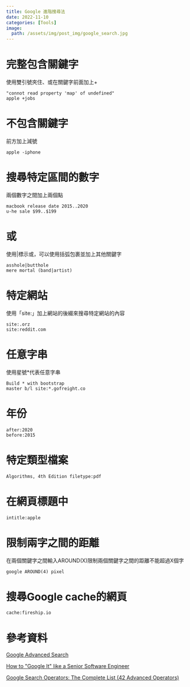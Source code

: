```yaml
---
title: Google 進階搜尋法
date: 2022-11-10
categories: [Tools]
image:
  path: /assets/img/post_img/google_search.jpg
---
```


# 完整包含關鍵字

使用雙引號夾住、或在關鍵字前面加上+

```
"connot read property 'map' of undefined"
apple +jobs
```

# 不包含關鍵字

前方加上減號

```
apple -iphone
```

# 搜尋特定區間的數字

兩個數字之間加上兩個點

```
macbook release date 2015..2020
u-he sale $99..$199
```

# 或

使用\|標示或，可以使用括弧包裹並加上其他關鍵字

```
asshole|butthole
mere mortal (band|artist)
```

# 特定網站

使用「site:」加上網站的後綴來搜尋特定網站的內容

```
site:.orz
site:reddit.com
```

# 任意字串

使用星號*代表任意字串

```
Build * with bootstrap
master b/l site:*.gofreight.co
```

# 年份

```
after:2020
before:2015
```

# 特定類型檔案

```
Algorithms, 4th Edition filetype:pdf
```

# 在網頁標題中

```
intitle:apple
```

# 限制兩字之間的距離

在兩個關鍵字之間輸入AROUND(X)限制兩個關鍵字之間的距離不能超過X個字

```
google AROUND(4) pixel
```

# 搜尋Google cache的網頁

```
cache:fireship.io
```

# 參考資料

[Google Advanced Search](https://www.google.com.tw/advanced_search/turn)

[How to "Google It" like a Senior Software Engineer](https://www.youtube.com/watch?v=cEBkvm0-rg0)

[Google Search Operators: The Complete List (42 Advanced Operators)](https://ahrefs.com/blog/google-advanced-search-operators/)

